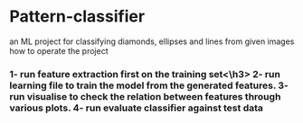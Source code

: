# Pattern-classifier
an ML project for classifying diamonds, ellipses and lines from given images 
how to operate the project
<h3>1- run feature extraction first on the training set<\h3>
2- run learning file to train the model from the generated features.
3- run visualise to check the relation between features through various plots.
4- run evaluate classifier against test data

